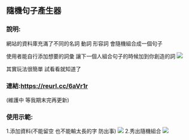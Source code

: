 ## 隨機句子產生器
### 說明:
網站的資料庫充滿了不同的名詞 動詞 形容詞
會隨機組合成一個句子

使用者能自行添加想要的詞彙
讓下一個人組合句子的時候加到你創造的詞
![](https://i.imgur.com/0oMXTQP.png)

其實玩法很簡單 試看看就知道了

### 連結:https://reurl.cc/6aVr1r
(維護中 等我期末完再更新)


### 使用示範:
1.添加資料(不能留空 也不能輸太長的字 防出事)
![](https://i.imgur.com/NO6lZMc.png)
2.秀出隨機組合
![](https://i.imgur.com/MbaKgpW.png)

